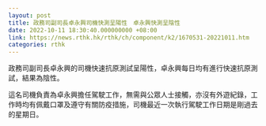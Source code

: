 ```yaml
---
layout: post
title: 政務司副司長卓永興司機快測呈陽性　卓永興快測呈陰性
date: 2022-10-11 18:30:40.000000000 +08:00
link: https://news.rthk.hk/rthk/ch/component/k2/1670531-20221011.htm
categories: rthk
---
```


政務司副司長卓永興的司機快速抗原測試呈陽性，卓永興每日均有進行快速抗原測試，結果為陰性。

這名司機負責為卓永興擔任駕駛工作，無需與公眾人士接觸，亦沒有外遊紀錄，工作時均有佩戴口罩及遵守有關防疫措施，司機最近一次執行駕駛工作日期是剛過去的星期日。
